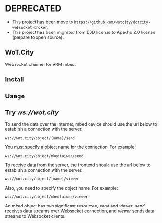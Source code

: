 # DEPRECATED

* This project has been move to `https://github.com/wotcity/dotcity-websocket-broker`.
* This project has been migrated from BSD license to Apache 2.0 license (prepare to open source).

## WoT.City

Websocket channel for ARM mbed.

## Install

## Usage

## Try *ws://wot.city*

To send the data over the Internet, mbed device should use the url below to establish a connection with the server.

```
ws://wot.city/object/[name]/send
```

You must specify a object name for the connection. For example:

```
ws://wot.city/object/mbedtaiwan/send
```

To receive data from the server, the frontend should use the url below to establish a connection with the server.

```
ws://wot.city/object/[name]/viewer
```

Also, you need to specify the object name. For example:

```
ws://wot.city/object/mbedtaiwan/viewer
```

An mbed object has two significant resources, *send* and *viewer*. *send* receives data streams over Websocket connection, and *viewer* sends data streams to Websocket clients.

